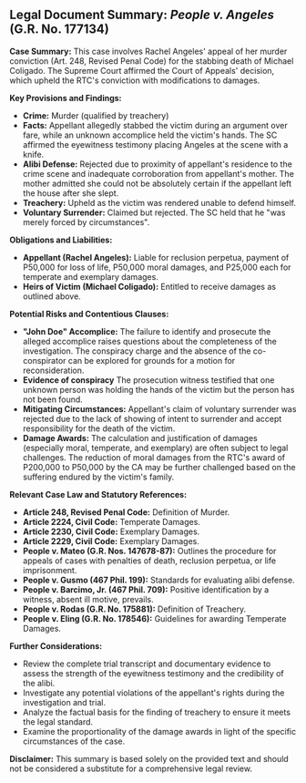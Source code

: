 ## Legal Document Summary: *People v. Angeles* (G.R. No. 177134)

**Case Summary:** This case involves Rachel Angeles' appeal of her murder conviction (Art. 248, Revised Penal Code) for the stabbing death of Michael Coligado. The Supreme Court affirmed the Court of Appeals' decision, which upheld the RTC's conviction with modifications to damages.

**Key Provisions and Findings:**

*   **Crime:** Murder (qualified by treachery)
*   **Facts:** Appellant allegedly stabbed the victim during an argument over fare, while an unknown accomplice held the victim's hands. The SC affirmed the eyewitness testimony placing Angeles at the scene with a knife.
*   **Alibi Defense:** Rejected due to proximity of appellant's residence to the crime scene and inadequate corroboration from appellant's mother. The mother admitted she could not be absolutely certain if the appellant left the house after she slept.
*   **Treachery:** Upheld as the victim was rendered unable to defend himself.
*   **Voluntary Surrender:** Claimed but rejected. The SC held that he "was merely forced by circumstances".

**Obligations and Liabilities:**

*   **Appellant (Rachel Angeles):** Liable for reclusion perpetua, payment of P50,000 for loss of life, P50,000 moral damages, and P25,000 each for temperate and exemplary damages.
*   **Heirs of Victim (Michael Coligado):** Entitled to receive damages as outlined above.

**Potential Risks and Contentious Clauses:**

*   **"John Doe" Accomplice:** The failure to identify and prosecute the alleged accomplice raises questions about the completeness of the investigation. The conspiracy charge and the absence of the co-conspirator can be explored for grounds for a motion for reconsideration.
*   **Evidence of conspiracy** The prosecution witness testified that one unknown person was holding the hands of the victim but the person has not been found.
*   **Mitigating Circumstances:** Appellant's claim of voluntary surrender was rejected due to the lack of showing of intent to surrender and accept responsibility for the death of the victim.
*   **Damage Awards:** The calculation and justification of damages (especially moral, temperate, and exemplary) are often subject to legal challenges. The reduction of moral damages from the RTC's award of P200,000 to P50,000 by the CA may be further challenged based on the suffering endured by the victim's family.

**Relevant Case Law and Statutory References:**

*   **Article 248, Revised Penal Code:** Definition of Murder.
*   **Article 2224, Civil Code:** Temperate Damages.
*   **Article 2230, Civil Code:** Exemplary Damages.
*   **Article 2229, Civil Code:** Exemplary Damages.
*   **People v. Mateo (G.R. Nos. 147678-87):** Outlines the procedure for appeals of cases with penalties of death, reclusion perpetua, or life imprisonment.
*   **People v. Gusmo (467 Phil. 199):** Standards for evaluating alibi defense.
*   **People v. Barcimo, Jr. (467 Phil. 709):** Positive identification by a witness, absent ill motive, prevails.
*   **People v. Rodas (G.R. No. 175881):** Definition of Treachery.
*   **People v. Eling (G.R. No. 178546):** Guidelines for awarding Temperate Damages.

**Further Considerations:**

*   Review the complete trial transcript and documentary evidence to assess the strength of the eyewitness testimony and the credibility of the alibi.
*   Investigate any potential violations of the appellant's rights during the investigation and trial.
*   Analyze the factual basis for the finding of treachery to ensure it meets the legal standard.
*   Examine the proportionality of the damage awards in light of the specific circumstances of the case.

**Disclaimer:** This summary is based solely on the provided text and should not be considered a substitute for a comprehensive legal review.
